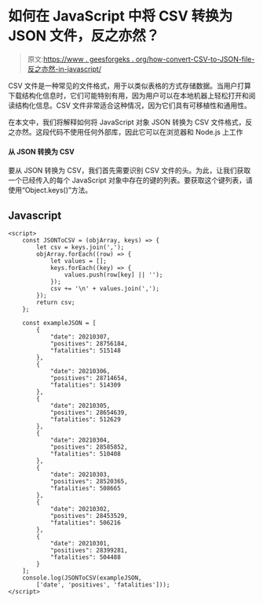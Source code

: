# 如何在 JavaScript 中将 CSV 转换为 JSON 文件，反之亦然？

> 原文:[https://www . geesforgeks . org/how-convert-CSV-to-JSON-file-反之亦然-in-javascript/](https://www.geeksforgeeks.org/how-to-convert-csv-to-json-file-and-vice-versa-in-javascript/)

CSV 文件是一种常见的文件格式，用于以类似表格的方式存储数据。当用户打算下载结构化信息时，它们可能特别有用，因为用户可以在本地机器上轻松打开和阅读结构化信息。CSV 文件非常适合这种情况，因为它们具有可移植性和通用性。

在本文中，我们将解释如何将 JavaScript 对象 JSON 转换为 CSV 文件格式，反之亦然。这段代码不使用任何外部库，因此它可以在浏览器和 Node.js 上工作

#### 从 JSON 转换为 CSV

要从 JSON 转换为 CSV，我们首先需要识别 CSV 文件的头。为此，让我们获取一个已经传入的每个 JavaScript 对象中存在的键的列表。要获取这个键列表，请使用“Object.keys()”方法。

## Javascript

```
<script>
    const JSONToCSV = (objArray, keys) => {
        let csv = keys.join(',');
        objArray.forEach((row) => {
            let values = [];
            keys.forEach((key) => {
                values.push(row[key] || '');
            });
            csv += '\n' + values.join(',');
        });
        return csv;
    };

    const exampleJSON = [
        { 
            "date": 20210307, 
            "positives": 28756184, 
            "fatalities": 515148 
        },
        { 
            "date": 20210306, 
            "positives": 28714654, 
            "fatalities": 514309 
        },
        { 
            "date": 20210305, 
            "positives": 28654639, 
            "fatalities": 512629 
        },
        { 
            "date": 20210304, 
            "positives": 28585852, 
            "fatalities": 510408 
        },
        { 
            "date": 20210303, 
            "positives": 28520365, 
            "fatalities": 508665 
        },
        { 
            "date": 20210302, 
            "positives": 28453529, 
            "fatalities": 506216 
        },
        { 
            "date": 20210301, 
            "positives": 28399281, 
            "fatalities": 504488 
        }
    ];
    console.log(JSONToCSV(exampleJSON, 
        ['date', 'positives', 'fatalities']));
</script>
```
